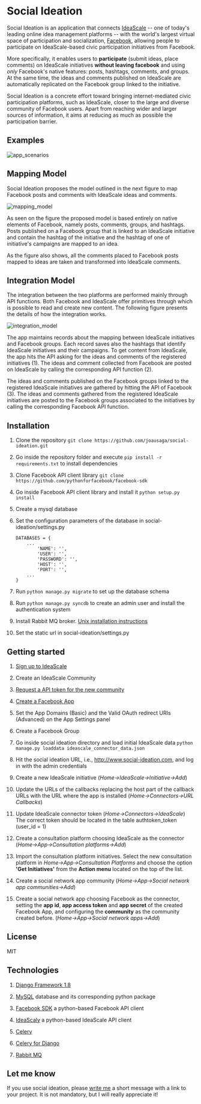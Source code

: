 Social Ideation
===============
Social Ideation is an application that connects [IdeaScale](http://www.ideascale.com) -- one of today's leading online 
idea management platforms -- with the world's largest virtual space of participation and socialization, 
[Facebook](http://www.Facebook.com), allowing people to participate on IdeaScale-based civic participation initiatives 
from Facebook. 

More specifically, it enables users to **participate** (submit ideas, place comments) on IdeaScale initiatives **without 
leaving facebook** and using *only* Facebook's native features: posts, hashtags, comments, and groups. At the same time, 
the ideas and comments published on IdeaScale are automatically replicated on the Facebook group linked to the initiative.

Social Ideation is a concrete effort toward bringing internet-mediated civic participation platforms, such as IdeaScale, 
closer to the large and diverse community of Facebook users. Apart from reaching wider and larger sources of information, 
it aims at reducing as much as possible the participation barrier.

Examples
-------------

![app_scenarios](https://dl.dropboxusercontent.com/u/55956367/app_scenarios.png "Mapping Model")

Mapping Model
-------------

Social Ideation proposes the model outlined in the next figure to map Facebook posts and comments with IdeaScale ideas
and comments.

![mapping_model](https://dl.dropboxusercontent.com/u/55956367/mapping_model.png "Mapping Model")

As seen on the figure the proposed model is based entirely on native elements of Facebook, namely posts, comments, 
groups, and hashtags. Posts published on a Facebook group that is linked to an IdeaScale initiative and contain the 
hashtag of the initiative and the hashtag of one of initiative's campaigns are mapped to an idea. 

As the figure also shows, all the comments placed to Facebook posts mapped to ideas are taken and transformed into 
IdeaScale comments.

Integration Model
-----------------

The integration between the two platforms are performed mainly through API functions. Both Facebook and IdeaScale offer
primitives through which is possible to read and create new content. The following figure presents the details of how 
the integration works.

![integration_model](https://dl.dropboxusercontent.com/u/55956367/app_model.png "Social Ideation Model")

The app maintains records about the mapping between IdeaScale initiatives and Facebook groups. Each record saves also the 
hashtags that identify IdeaScale initiatives and their campaigns. To get content from IdeaScale, the app hits the API 
asking for the ideas and comments of the registered initiatives (1). The ideas and comment collected from Facebook
are posted on IdeaScale by calling the corresponding API function (2). 

The ideas and comments published on the Facebook groups linked to the registered IdeaScale initiatives are gathered by 
hitting the API of Facebook (3). The ideas and comments gathered from the registered IdeaScale initiatives are 
posted to the Facebook groups associated to the initiatives by calling the corresponding Facebook API function.

Installation
------------

1. Clone the repository `git clone https://github.com/joausaga/social-ideation.git`

2. Go inside the repository folder and execute `pip install -r requirements.txt` to install dependencies

3. Clone Facebook API client library `git clone https://github.com/pythonforfacebook/facebook-sdk`

4. Go inside Facebook API client library and install it `python setup.py install`

4. Create a mysql database

5. Set the configuration parameters of the database in social-ideation/settings.py

    ```
    DATABASES = {
        ...
            'NAME': '',
            'USER': '',
            'PASSWORD': '',
            'HOST': '',
            'PORT': '',
        ...
    }
    ```

6. Run `python manage.py migrate` to set up the database schema

7. Run `python manage.py syncdb` to create an admin user and install the authentication system

7. Install Rabbit MQ broker. [Unix installation instructions](http://www.rabbitmq.com/install-generic-unix.html)

8. Set the static url in social-ideation/settings.py

Getting started
---------------

1. [Sign up to IdeaScale](http://www.ideascale.com)

2. Create an IdeaScale Community

3. [Request a API token for the new community](http://support.ideascale.com/customer/portal/articles/1001563-ideascale-rest-api)

<!-- 4. [Enable attachments for ideas]
(http://support.ideascale.com/customer/portal/articles/1001385-how-to-upload-an-attachment-to-an-idea-or-comment) -->

4. [Create a Facebook App](http://nodotcom.org/python-facebook-tutorial.html)

5. Set the App Domains (Basic) and the Valid OAuth redirect URIs (Advanced) on the App Settings panel

6. Create a Facebook Group

7. Go inside social ideation directory and load initial IdeaScale data `python manage.py loaddata ideascale_connector_data.json`

8. Hit the social ideation URL, i.e., http://www.social-ideation.com, and log in with the admin credentials

9. Create a new IdeaScale initiative (*Home->IdeaScale->Initiative->Add*)

10. Update the URLs of the callbacks replacing the host part of the callback URLs with the URL where the app is installed 
(*Home->Connectors->URL Callbacks*)

11. Update IdeaScale connector token (*Home->Connectors->IdeaScale*) The correct token should be located in the table 
authtoken_token (user_id = 1)

14. Create a consultation platform choosing IdeaScale as the connector (*Home->App->Consultation platforms->Add*) 

15. Import the consultation platform initiatives. Select the new consultation platform in *Home->App->Consultation Platforms* 
and choose the option **'Get Initiatives'** from the **Action menu** located on the top of the list.

16. Create a social network app community (*Home->App->Social network app communities->Add*)

17. Create a social network app choosing Facebook as the connector, setting the **app id**, **app access token** and 
**app secret** of the created Facebook App, and configuring the **community** as the community created before.
(*Home->App->Social network apps->Add*)

License
-------
MIT

Technologies
------------

1. [Django Framework 1.8](https://www.djangoproject.com/)

2. [MySQL](http://www.mysql.com) database and its corresponding python package

3. [Facebook SDK](https://github.com/pythonforfacebook/facebook-sdk) a python-based Facebook API client

4. [IdeaScaly](https://github.com/joausaga/ideascaly) a python-based IdeaScale API client

5. [Celery](http://www.celeryproject.org)

6. [Celery for Django](http://docs.celeryproject.org/en/latest/django/first-steps-with-django.html)

7. [Rabbit MQ](http://www.rabbitmq.com)

Let me know
-----------

If you use social ideation, please [write me](mailto:jorgesaldivar@gmail.com) a short message with a link to your project. 
It is not mandatory, but I will really appreciate it!
